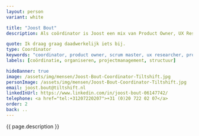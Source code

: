 ```yaml
---
layout: person
variant: white

title: "Joost Bout"
description: Als coördinator is Joost een mix van Product Owner, UX Researcher, productstrateeg én relatiemanager in één. Hij heeft een achtergrond in communicatie en projectmanagement. En heeft een voorliefde voor dingen goed opzetten en structuur bieden.

quote: Ik draag graag daadwerkelijk iets bij.
type: Coordinator
keywords: "coordinator, product owner, scrum master, ux researcher, productstrateeg, relatiemanager"
labels: [coördinatie, organiseren, projectmanagement, structuur]

hideBanner: true
image: /assets/img/mensen/Joost-Bout-Coordinator-Tiltshift.jpg
personImage: /assets/img/mensen/Joost-Bout-Coordinator-Tiltshift.jpg
email: joost.bout@tiltshift.nl
linkedInUrl: https://www.linkedin.com/in/joost-bout-06147742/
telephone: <a href="tel:+31207220207">+31 (0)20 722 02 07</a>
order: 2
back: ..
---
```


{{ page.description }}
